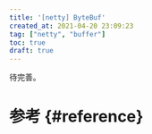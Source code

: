 ```yaml
---
title: '[netty] ByteBuf'
created_at: 2021-04-20 23:09:23
tag: ["netty", "buffer"]
toc: true
draft: true
---
```


待完善。

# 参考 {#reference}